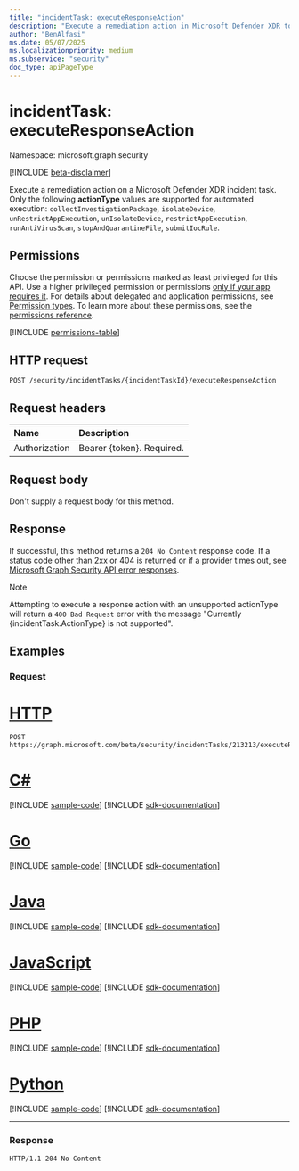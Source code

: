 ```yaml
---
title: "incidentTask: executeResponseAction"
description: "Execute a remediation action in Microsoft Defender XDR to resolve a security incident."
author: "BenAlfasi"
ms.date: 05/07/2025
ms.localizationpriority: medium
ms.subservice: "security"
doc_type: apiPageType
---
```


# incidentTask: executeResponseAction

Namespace: microsoft.graph.security

[!INCLUDE [beta-disclaimer](../../includes/beta-disclaimer.md)]

Execute a remediation action on a Microsoft Defender XDR incident task. Only the following **actionType** values are supported for automated execution: `collectInvestigationPackage`, `isolateDevice`, `unRestrictAppExecution`, `unIsolateDevice`, `restrictAppExecution`, `runAntiVirusScan`, `stopAndQuarantineFile`, `submitIocRule`.

## Permissions

Choose the permission or permissions marked as least privileged for this API. Use a higher privileged permission or permissions [only if your app requires it](/graph/permissions-overview#best-practices-for-using-microsoft-graph-permissions). For details about delegated and application permissions, see [Permission types](/graph/permissions-overview#permission-types). To learn more about these permissions, see the [permissions reference](/graph/permissions-reference).

<!-- {
  "blockType": "permissions",
  "name": "security-incidenttask-executeresponseaction-permissions"
}
-->
[!INCLUDE [permissions-table](../includes/permissions/security-incidenttask-executeresponseaction-permissions.md)]

## HTTP request

<!-- {
  "blockType": "ignored"
}
-->
``` http
POST /security/incidentTasks/{incidentTaskId}/executeResponseAction
```

## Request headers

|Name|Description|
|:---|:---|
|Authorization|Bearer {token}. Required.|

## Request body

Don't supply a request body for this method.

## Response

If successful, this method returns a `204 No Content` response code. If a status code other than 2xx or 404 is returned or if a provider times out, see [Microsoft Graph Security API error responses](../resources/security-error-codes.md).
> [!NOTE]
> Attempting to execute a response action with an unsupported actionType will return a `400 Bad Request` error with the message "Currently {incidentTask.ActionType} is not supported".

## Examples

### Request
# [HTTP](#tab/http)
<!-- {
  "blockType": "request",
  "name": "postincidenttaskexecuteresponseaction"
}
-->
``` http
POST https://graph.microsoft.com/beta/security/incidentTasks/213213/executeResponseAction
```

# [C#](#tab/csharp)
[!INCLUDE [sample-code](../includes/snippets/csharp/postincidenttaskexecuteresponseaction-csharp-snippets.md)]
[!INCLUDE [sdk-documentation](../includes/snippets/snippets-sdk-documentation-link.md)]

# [Go](#tab/go)
[!INCLUDE [sample-code](../includes/snippets/go/postincidenttaskexecuteresponseaction-go-snippets.md)]
[!INCLUDE [sdk-documentation](../includes/snippets/snippets-sdk-documentation-link.md)]

# [Java](#tab/java)
[!INCLUDE [sample-code](../includes/snippets/java/postincidenttaskexecuteresponseaction-java-snippets.md)]
[!INCLUDE [sdk-documentation](../includes/snippets/snippets-sdk-documentation-link.md)]

# [JavaScript](#tab/javascript)
[!INCLUDE [sample-code](../includes/snippets/javascript/postincidenttaskexecuteresponseaction-javascript-snippets.md)]
[!INCLUDE [sdk-documentation](../includes/snippets/snippets-sdk-documentation-link.md)]

# [PHP](#tab/php)
[!INCLUDE [sample-code](../includes/snippets/php/postincidenttaskexecuteresponseaction-php-snippets.md)]
[!INCLUDE [sdk-documentation](../includes/snippets/snippets-sdk-documentation-link.md)]

# [Python](#tab/python)
[!INCLUDE [sample-code](../includes/snippets/python/postincidenttaskexecuteresponseaction-python-snippets.md)]
[!INCLUDE [sdk-documentation](../includes/snippets/snippets-sdk-documentation-link.md)]

---

### Response
<!-- {
  "blockType": "response",
  "name": "postincidenttaskexecuteresponseaction",
  "isEmpty": true,
  "noContent": true
}
-->
``` http
HTTP/1.1 204 No Content
```
